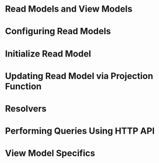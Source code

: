 # Read Models and View Models
# Configuring Read Models
# Initialize Read Model
# Updating Read Model via Projection Function
# Resolvers 
# Performing Queries Using HTTP API
# View Model Specifics